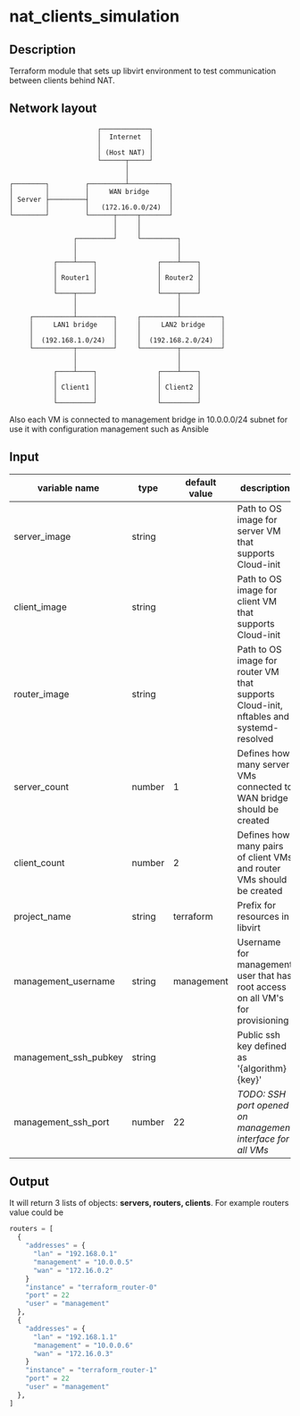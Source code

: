 # nat_clients_simulation


## Description
Terraform module that sets up libvirt environment to test communication between clients behind NAT.

## Network layout
```
                      ┌────────────┐
                      │  Internet  │
                      │            │
                      │ (Host NAT) │
                      └──────┬─────┘
                             │
                             │
┌────────┐         ┌─────────┴──────────┐
│        │         │     WAN bridge     │
│ Server ├─────────┤                    │
│        │         │   (172.16.0.0/24)  │
└────────┘         └──────┬─────┬───────┘
                          │     │
                          │     │
                ┌─────────┘     └─────────┐
                │                         │
                │                         │
           ┌────┴────┐               ┌────┴────┐
           │         │               │         │
           │ Router1 │               │ Router2 │
           │         │               │         │
           └────┬────┘               └────┬────┘
                │                         │
                │                         │
     ┌──────────┴─────────┐     ┌─────────┴──────────┐
     │     LAN1 bridge    │     │     LAN2 bridge    │
     │                    │     │                    │
     │  (192.168.1.0/24)  │     │  (192.168.2.0/24)  │
     └──────────┬─────────┘     └─────────┬──────────┘
                │                         │
                │                         │
           ┌────┴────┐               ┌────┴────┐
           │         │               │         │
           │ Client1 │               │ Client2 │
           │         │               │         │
           └─────────┘               └─────────┘
```
Also each VM is connected to management bridge in 10.0.0.0/24 subnet for use it with configuration management such as Ansible

## Input

variable name          | type        | default value | description
-----------------------|-------------|---------------|------------
server_image           | string      |               | Path to OS image for server VM that supports Cloud-init
client_image           | string      |               | Path to OS image for client VM that supports Cloud-init
router_image           | string      |               | Path to OS image for router VM that supports Cloud-init, nftables and systemd-resolved
server_count           | number      | 1             | Defines how many server VMs connected to WAN bridge should be created
client_count           | number      | 2             | Defines how many pairs of client VMs and router VMs should be created
project_name           | string      | terraform     | Prefix for resources in libvirt
management_username    | string      | management    | Username for management user that has root access on all VM's for provisioning
management_ssh_pubkey  | string      |               | Public ssh key defined as '{algorithm} {key}'
management_ssh_port    | number      | 22            | _TODO: SSH port opened on management interface for all VMs_

## Output

It will return 3 lists of objects: **servers, routers, clients**. For example routers value could be
```tf
routers = [
  {
    "addresses" = {
      "lan" = "192.168.0.1"
      "management" = "10.0.0.5"
      "wan" = "172.16.0.2"
    }
    "instance" = "terraform_router-0"
    "port" = 22
    "user" = "management"
  },
  {
    "addresses" = {
      "lan" = "192.168.1.1"
      "management" = "10.0.0.6"
      "wan" = "172.16.0.3"
    }
    "instance" = "terraform_router-1"
    "port" = 22
    "user" = "management"
  },
]
```
